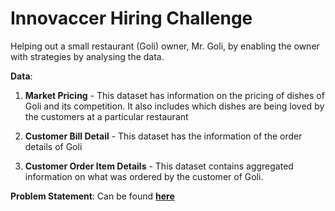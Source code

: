 # Innovaccer Hiring Challenge

Helping out a small restaurant (Goli) owner, Mr. Goli, by enabling the owner with strategies by analysing the data.

**Data**:

  1. **Market Pricing** - This dataset has information on the pricing of dishes of Goli and its competition. It also includes which dishes are being loved by the customers at a particular restaurant

  2. **Customer Bill Detail** - This dataset has the information of the order details of Goli

  3. **Customer Order Item Details** - This dataset contains aggregated information on what was ordered by the customer of Goli.
  
**Problem Statement**: Can be found [**here**](https://www.mediafire.com/file/294xig1l39i2b4r/Problem+Statement.pdf)
